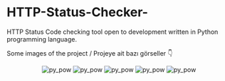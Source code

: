 # HTTP-Status-Checker-
HTTP Status Code checking tool open to development written in Python programming language.

Some images of the project / Projeye ait bazı görseller :point_down:

<p align="center">
   <img src="https://www.imagevisit.com/images/2022/12/28/banner.png" alt="py_pow"/>
   <img src="https://www.imagevisit.com/images/2022/12/28/sites1.png" alt="py_pow"/>
    <img src="https://www.imagevisit.com/images/2022/12/28/url.png" alt="py_pow"/>
   <img src="https://www.imagevisit.com/images/2022/12/28/sites.png" alt="py_pow"/>
   <img src="https://camo.githubusercontent.com/8d40b430f8a63fee42006d90764fdaf447e8a8aadd5bf41e5c365dded1dc47ad/68747470733a2f2f7777772e696d61676576697369742e636f6d2f696d616765732f323032322f31322f31312f6767672e676966" alt="py_pow"/>
</p>
